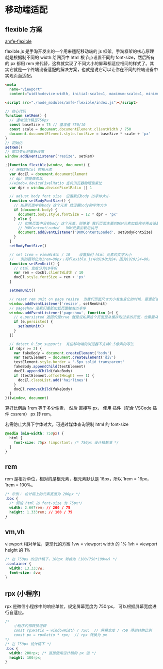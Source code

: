 # 移动端适配

## flexible 方案

[amfe-flexible](https://github.com/amfe/lib-flexible)

flexible.js 是手淘开发出的一个用来适配移动端的 js 框架。手淘框架的核心原理就是根据制不同的 width 给网页中 html 根节点设置不同的 font-size，然后所有的 px 都用 rem 来代替，这样就实现了不同大小的屏幕都适应相同的样式了。其实它就是一个终端设备适配的解决方案，也就是说它可以让你在不同的终端设备中实现页面适配。

```html
<meta
  name="viewport"
  content="width=device-width, initial-scale=1, maximum-scale=1, minimum-scale=1, user-scalable=no" />

<script src="./node_modules/amfe-flexible/index.js"></script>
```

```js
// 核心代码
function setRem() {
  // 通常设计稿是750px
  const baseSize = 75 // 基准值 750/10
  const scale = document.documentElement.clientWidth / 750
  document.documentElement.style.fontSize = baseSize * scale + 'px'
}
// 初始化
setRem()
// 窗口变化时重新设置
window.addEventListener('resize', setRem)
```

```js
;(function flexible(window, document) {
  // 获取的html 的根元素
  var docEl = document.documentElement
  // dpr 物理像素比
  //window.devicePixelRatio 当前浏览器物理像素比
  var dpr = window.devicePixelRatio || 1

  // adjust body font size  设置我们body 的字体大小
  function setBodyFontSize() {
    // 如果页面中有body 这个元素 就设置body的字体大小
    if (document.body) {
      document.body.style.fontSize = 12 * dpr + 'px'
    } else {
      // 如果页面中没有body 这个元素，则等着 我们页面主要的DOM元素加载完毕再去设置body 的字体大小
      // DOMContentLoaded   DOM元素加载后执行
      document.addEventListener('DOMContentLoaded', setBodyFontSize)
    }
  }
  setBodyFontSize()

  // set 1rem = viewWidth / 10    设置我们 html 元素的文字大小
  //   例如要转化为1rem=80px；将flexible.js中的10改为24，因为1920/24=80。
  function setRemUnit() {
    // html 宽度分为10等份
    var rem = docEl.clientWidth / 10
    docEl.style.fontSize = rem + 'px'
  }

  setRemUnit()

  // reset rem unit on page resize  当我们页面尺寸大小发生变化的时候，要重新设置下rem 的大小
  window.addEventListener('resize', setRemUnit)
  // pageshow 是我们重新加载页面触发的事件
  window.addEventListener('pageshow', function (e) {
    // e.persisted 返回的是true 就是说如果这个页面是从缓存取过来的页面，也需要从新计算一下rem 的大小
    if (e.persisted) {
      setRemUnit()
    }
  })

  // detect 0.5px supports  有些移动端的浏览器不支持0.5像素的写法
  if (dpr >= 2) {
    var fakeBody = document.createElement('body')
    var testElement = document.createElement('div')
    testElement.style.border = '.5px solid transparent'
    fakeBody.appendChild(testElement)
    docEl.appendChild(fakeBody)
    if (testElement.offsetHeight === 1) {
      docEl.classList.add('hairlines')
    }
    docEl.removeChild(fakeBody)
  }
})(window, document)
```

算好比例后 1rem 等于多少像素， 然后 直接写 px， 使用 插件（配合 VSCode 插件 cssrem） px 转 rem。

若需防止大屏下字体过大，可通过媒体查询限制 html 的 font-size

```css
@media (min-width: 750px) {
  html {
    font-size: 75px !important; /* 750px 设计稿基准 */
  }
}
```

## rem

rem 是相对单位，相对的是根元素，根元素默认是 16px，所以 1rem = 16px，1rem = 100%。

```css
/* 示例： 设计稿上的元素宽度为 200px */
.box {
  /* 假设 html 的 font-size 为 75px*/
  width: 2.667rem; // 200 / 75
  height: 1.333rem; // 100 / 75
}
```

## vm,vh

viewport 相对单位，更现代的方案
1vw = viewport width 的 1%
1vh = viewport height 的 1%

```css
/* 在 750px 的设计稿下，100px 转换为 (100/750*100vw) */
.container {
  width: 13.333vw;
  font-size: 4vw;
}
```

## rpx (小程序)

rpx 是微信小程序中的响应单位，规定屏幕宽度为 750rpx， 可以根据屏幕宽度进行自适应。

```css
/* 
    小程序内部转换逻辑
    const rpxRatio = windowWidth / 750;  // 屏幕宽度 / 750 得到转换比例
    const px = rpxRatio * rpx;  // rpx 转换为 px
*/
/* 在 750px 设计稿下 */
.box {
  width: 200rpx; /* 直接使用设计稿的 px 值 */
  height: 100rpx;
}
```
